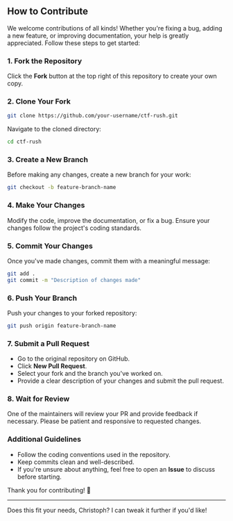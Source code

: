 ## How to Contribute

We welcome contributions of all kinds! Whether you're fixing a bug, adding a new feature, or improving documentation, your help is greatly appreciated. Follow these steps to get started:

### 1. Fork the Repository
Click the **Fork** button at the top right of this repository to create your own copy.

### 2. Clone Your Fork
```bash
git clone https://github.com/your-username/ctf-rush.git
```
Navigate to the cloned directory:
```bash
cd ctf-rush
```

### 3. Create a New Branch
Before making any changes, create a new branch for your work:
```bash
git checkout -b feature-branch-name
```

### 4. Make Your Changes
Modify the code, improve the documentation, or fix a bug. Ensure your changes follow the project's coding standards.

### 5. Commit Your Changes
Once you've made changes, commit them with a meaningful message:
```bash
git add .
git commit -m "Description of changes made"
```

### 6. Push Your Branch
Push your changes to your forked repository:
```bash
git push origin feature-branch-name
```

### 7. Submit a Pull Request
- Go to the original repository on GitHub.
- Click **New Pull Request**.
- Select your fork and the branch you've worked on.
- Provide a clear description of your changes and submit the pull request.

### 8. Wait for Review
One of the maintainers will review your PR and provide feedback if necessary. Please be patient and responsive to requested changes.

### Additional Guidelines
- Follow the coding conventions used in the repository.
- Keep commits clean and well-described.
- If you're unsure about anything, feel free to open an **Issue** to discuss before starting.

Thank you for contributing! 🚀

---

Does this fit your needs, Christoph? I can tweak it further if you'd like!
